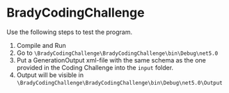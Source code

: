 # BradyCodingChallenge

Use the following steps to test the program.

1. Compile and Run
2. Go to `\BradyCodingChallenge\BradyCodingChallenge\bin\Debug\net5.0`
3. Put a GenerationOutput xml-file with the same schema as the one provided in the Coding Challenge into the `input` folder.
4. Output will be visible in `\BradyCodingChallenge\BradyCodingChallenge\bin\Debug\net5.0\Output`
